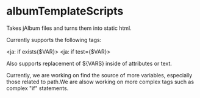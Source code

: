 albumTemplateScripts
====================

Takes jAlbum files and turns them into static html.

Currently supports the following <ja> tags:

\<ja: if exists{$VAR}>
\<ja: if test={$VAR}>

Also supports replacement of \${VARS} inside of attributes or text.

Currently, we are working on find the source of more variables, especially those related to path.We are alsow working on more complex  tags such as complex "if" statements.
